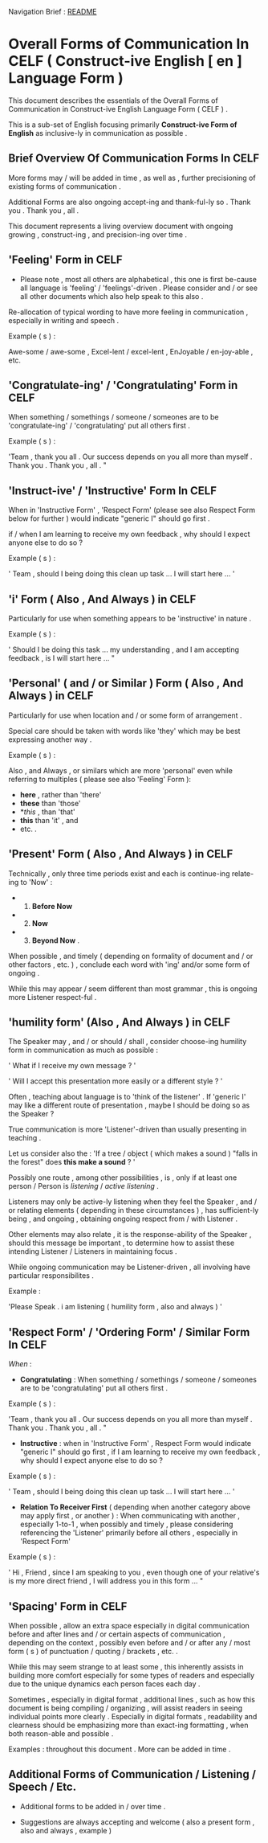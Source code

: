 Navigation Brief : [README](README.md)

# Overall Forms of Communication In CELF ( Construct-ive English [ en ] Language Form )

This document describes the essentials of the Overall Forms of Communication in Construct-ive English Language Form ( CELF ) .

This is a sub-set of English focusing primarily **Construct-ive Form of English** as inclusive-ly in communication as possible .


## Brief Overview Of Communication Forms In CELF

More forms may / will be added in time , as well as , further precisioning of existing forms of communication .

Additional Forms are also ongoing accept-ing and thank-ful-ly so . Thank you . Thank you , all .

This document represents a living overview document with ongoing growing , construct-ing , and precision-ing over time .


## 'Feeling' Form in CELF

* Please note , most all others are alphabetical , this one is first be-cause all language is 'feeling' / 'feelings'-driven . Please consider and / or see all other documents which also help speak to this also .

Re-allocation of typical wording to have more feeling in communication , especially in writing and speech .

Example ( s ) :

Awe-some / awe-some , Excel-lent / excel-lent , EnJoyable / en-joy-able , etc.


## 'Congratulate-ing' / 'Congratulating' Form in CELF

When something / somethings / someone / someones are to be 'congratulate-ing' / 'congratulating' put all others first .

Example ( s ) :

'Team , thank you all . Our success depends on you all more than myself . Thank you . Thank you , all . "


## 'Instruct-ive' / 'Instructive' Form In CELF

When in 'Instructive Form' , 'Respect Form' (please see also Respect Form below for further ) would indicate "generic I" should go first .

if / when I am learning to receive my own feedback ,
why should I expect anyone else to do so ?

Example ( s ) :

' Team , should I being doing this clean up task ... I will start here ... '


## 'i' Form ( Also , And Always ) in CELF

Particularly for use when something appears to be 'instructive' in nature .

Example ( s ) :

' Should I be doing this task ... my understanding , and I am accepting feedback , is I will start here ... "


## 'Personal' ( and / or Similar ) Form ( Also , And Always ) in CELF

Particularly for use when location and / or some form of arrangement .

Special care should be taken with words like 'they' which may be best expressing another way .

Example ( s ) :

Also , and Always , or similars which are more 'personal' even while referring to multiples ( please see also 'Feeling' Form ):

* **here** , rather than 'there'
* **these** than 'those'
* **this* , than 'that' 
* **this** than 'it' , and
* etc. .


## 'Present' Form ( Also , And Always ) in CELF

Technically , only three time periods exist and each is continue-ing relate-ing to 'Now' :

* 1) **Before Now**
* 2) **Now**
* 3) **Beyond Now** .

When possible , and timely ( depending on formality of document and / or other factors , etc. ) , conclude each word with 'ing' and/or some form of ongoing .

While this may appear / seem different than most grammar , this is ongoing more Listener respect-ful .


## 'humility form' (Also , And Always ) in CELF

The Speaker may , and / or should / shall , consider choose-ing humility form in communication as much as possible :

' What if I receive my own message ? '

' Will I accept this presentation more easily or a different style ? '

Often , teaching about language is to 'think of the listener' . If 'generic I' may like a different route of presentation , maybe I should be doing so as the Speaker ?

True communication is more 'Listener'-driven than usually presenting in teaching .

Let us consider also the : 'If a tree / object ( which makes a sound ) "falls in the forest" does **this make a sound** ? '

Possibly one route , among other possibilities , is , only if at least one person / Person is *listening* / *active listening* .

Listeners may only be active-ly listening when they feel the Speaker , and / or relating elements ( depending in these circumstances ) , has sufficient-ly being , and ongoing , obtaining ongoing respect from / with Listener .

Other elements may also relate , it is the response-ability of the Speaker , should this message be important , to determine how to assist these intending Listener / Listeners in maintaining focus .

While ongoing communication may be Listener-driven , all involving have particular responsibilites .

Example :

'Please Speak .
i am listening
( humility form , also and always ) '


## 'Respect Form' / 'Ordering Form' / Similar Form In CELF

*When* :

* **Congratulating** : When something / somethings / someone / someones are to be 'congratulating' put all others first .

Example ( s ) :

'Team , thank you all . Our success depends on you all more than myself . Thank you . Thank you , all . "

* **Instructive** : when in 'Instructive Form' , Respect Form would indicate "generic I" should go first , if I am learning to receive my own feedback , why should I expect anyone else to do so ?

Example ( s ) :

' Team , should I being doing this clean up task ... I will start here ... '

* **Relation To Receiver First** ( depending when another category above may apply first , or another ) : When communicating with another , especially 1-to-1 , when possibly and timely , please considering referencing the 'Listener' primarily before all others , especially in 'Respect Form'

Example ( s ) :

' Hi , Friend , since I am speaking to you , even though one of your relative's is my more direct friend , I will address you in this form ... "


## 'Spacing' Form in CELF

When possible , allow an extra space especially in digital communication before and after lines and / or certain aspects of communication , depending on the context , possibly even before and / or after any / most form ( s )  of punctuation / quoting / brackets , etc. .

While this may seem strange to at least some , this inherently assists in building more comfort especially for some types of readers and especially due to the unique dynamics each person faces each day .

Sometimes , especially in digital format , additional lines , such as how this document is being compiling / organizing , will assist readers in seeing individual points more clearly .
Especially in digital formats , readability and clearness should be emphasizing more than exact-ing formatting , when both reason-able and possible .

Examples : throughout this document . More can be added in time .


## Additional Forms of Communication / Listening / Speech / Etc.

* Additional forms to be added in / over time .

* Suggestions are always accepting and welcome ( also a present form , also and always , example )

